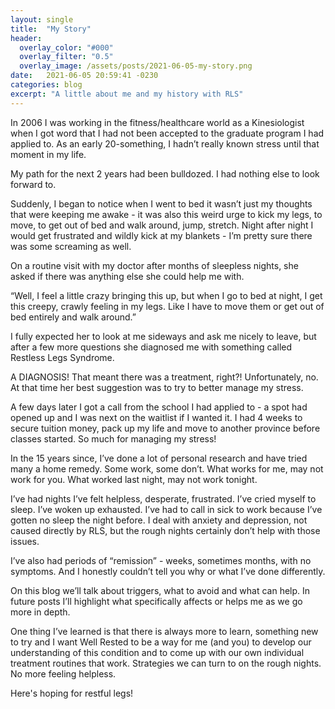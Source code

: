 ```yaml
---
layout: single
title:  "My Story"
header:
  overlay_color: "#000"
  overlay_filter: "0.5"
  overlay_image: /assets/posts/2021-06-05-my-story.png
date:   2021-06-05 20:59:41 -0230
categories: blog
excerpt: "A little about me and my history with RLS"
---
```

In 2006 I was working in the fitness/healthcare world as a Kinesiologist when I got word that I had not been accepted to the graduate program I had applied to. As an early 20-something, I hadn’t really known stress until that moment in my life.

My path for the next 2 years had been bulldozed. I had nothing else to look forward to.

Suddenly, I began to notice when I went to bed it wasn’t just my thoughts that were keeping me awake - it was also this weird urge to kick my legs, to move, to get out of bed and walk around, jump, stretch. Night after night I would get frustrated and wildly kick at my blankets - I’m pretty sure there was some screaming as well.

On a routine visit with my doctor after months of sleepless nights, she asked if there was anything else she could help me with. 

  “Well, I feel a little crazy bringing this up, but when I go to bed at night, I get this creepy, crawly feeling in my legs. Like I have to move them or get out of bed entirely and walk around.” 

I fully expected her to look at me sideways and ask me nicely to leave, but after a few more questions she diagnosed me with something called Restless Legs Syndrome.

A DIAGNOSIS! That meant there was a treatment, right?! Unfortunately, no. At that time her best suggestion was to try to better manage my stress.

A few days later I got a call from the school I had applied to - a spot had opened up and I was next on the waitlist if I wanted it. I had 4 weeks to secure tuition money, pack up my life and move to another province before classes started. So much for managing my stress!

In the 15 years since, I’ve done a lot of personal research and have tried many a home remedy. Some work, some don’t. What works for me, may not work for you. What worked last night, may not work tonight.

I’ve had nights I’ve felt helpless, desperate, frustrated. I’ve cried myself to sleep. I’ve woken up exhausted. I’ve had to call in sick to work because I’ve gotten no sleep the night before. I deal with anxiety and depression, not caused directly by RLS, but the rough nights certainly don’t help with those issues.

I’ve also had periods of “remission” - weeks, sometimes months, with no symptoms. And I honestly couldn’t tell you why or what I’ve done differently.

On this blog we’ll talk about triggers, what to avoid and what can help. In future posts I’ll highlight what specifically affects or helps me as we go more in depth.

One thing I’ve learned is that there is always more to learn, something new to try and I want Well Rested to be a way for me (and you) to develop our understanding of this condition and to come up with our own individual treatment routines that work. Strategies we can turn to on the rough nights. No more feeling helpless.

Here's hoping for restful legs!